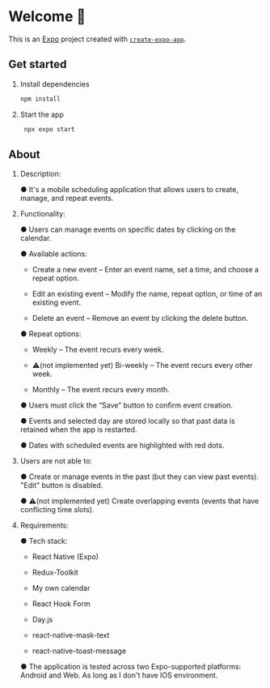 # Welcome 👋

This is an [Expo](https://expo.dev) project created with [`create-expo-app`](https://www.npmjs.com/package/create-expo-app).

## Get started

1. Install dependencies

   ```bash
   npm install
   ```

2. Start the app

   ```bash
    npx expo start
   ```

## About

1. Description:

   ● It's a mobile scheduling application that allows users to create, manage, and repeat events.

2. Functionality:

   ● Users can manage events on specific dates by clicking on the calendar.

   ● Available actions:

   - Create a new event – Enter an event name, set a time, and choose a repeat
     option.

   - Edit an existing event – Modify the name, repeat option, or time of an existing
     event.

   - Delete an event – Remove an event by clicking the delete button.

   ● Repeat options:

   - Weekly – The event recurs every week.

   - ⚠️(not implemented yet) Bi-weekly – The event recurs every other week.

   - Monthly – The event recurs every month.

   ● Users must click the “Save” button to confirm event creation.

   ● Events and selected day are stored locally so that past data is retained when the app is restarted.

   ● Dates with scheduled events are highlighted with red dots.

3. Users are not able to:

   ● Create or manage events in the past (but they can view past events). "Edit" button is disabled.

   ● ⚠️(not implemented yet) Create overlapping events (events that have conflicting time slots).

4. Requirements:

   ● Tech stack:

   - React Native (Expo)

   - Redux-Toolkit

   - My own calendar

   - React Hook Form

   - Day.js

   - react-native-mask-text

   - react-native-toast-message

   ● The application is tested across two Expo-supported platforms: Android and Web. As long as I don't have IOS environment.
